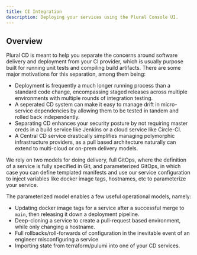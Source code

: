 ```yaml
---
title: CI Integration
description: Deploying your services using the Plural Console UI.
---
```


## Overview

Plural CD is meant to help you separate the concerns around software delivery and deployment from your CI provider, which is usually purpose built for running unit tests and compiling build artifacts. There are some major motivations for this separation, among them being:

- Deployment is frequently a much longer running process than a standard code change, encompassing staged releases across multiple environments with multiple rounds of integration testing.
- A seperated CD system can make it easy to manage drift in micro-service dependencies by allowing them to be tested in tandem and rolled back independently.
- Separating CD enhances your security posture by not requiring master creds in a build service like Jenkins or a cloud service like Circle-CI.
- A Central CD service drastically simplifies managing polymorphic infrastructure providers, as a pull based architecture naturally can extend to multi-cloud or on-prem delivery models.

We rely on two models for doing delivery, full GitOps, where the definition of a service is fully specified in Git, and parameterized GitOps, in which case you can define templated manifests and use our service configuration to inject variables like docker image tags, hostnames, etc to parameterize your service.

The parameterized model enables a few useful operational models, namely:

- Updating docker image tags for a service after a successful merge to `main`, then releasing it down a deployment pipeline.
- Deep-cloning a service to create a pull-request based environment, while only changing a hostname.
- Full rollbacks/roll-forwards of configuration in the inevitable event of an engineer misconfiguring a service
- Importing state from terraform/pulumi into one of your CD services.
